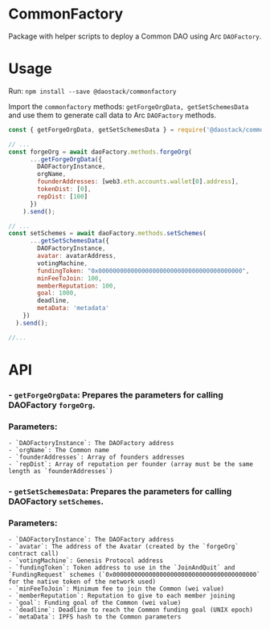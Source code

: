 # CommonFactory
Package with helper scripts to deploy a Common DAO using Arc `DAOFactory`.

# Usage
Run: `npm install --save @daostack/commonfactory`

Import the `commonfactory` methods: `getForgeOrgData, getSetSchemesData` and use them to generate call data to Arc `DAOFactory` methods.
```javascript
const { getForgeOrgData, getSetSchemesData } = require('@daostack/commonfactory');

// ...
const forgeOrg = await daoFactory.methods.forgeOrg(
      ...getForgeOrgData({
        DAOFactoryInstance,
        orgName,
        founderAddresses: [web3.eth.accounts.wallet[0].address],
        tokenDist: [0],
        repDist: [100]
      })
    ).send();

// ...
const setSchemes = await daoFactory.methods.setSchemes(
      ...getSetSchemesData({
        DAOFactoryInstance,
        avatar: avatarAddress,
        votingMachine,
        fundingToken: "0x0000000000000000000000000000000000000000",
        minFeeToJoin: 100,
        memberReputation: 100,
        goal: 1000,
        deadline,
        metaData: 'metadata'
    })
  ).send();

//...
```

# API
### - `getForgeOrgData`: Prepares the parameters for calling DAOFactory `forgeOrg`.
### Parameters:
    - `DAOFactoryInstance`: The DAOFactory address
    - `orgName`: The Common name
    - `founderAddresses`: Array of founders addresses
    - `repDist`: Array of reputation per founder (array must be the same length as `founderAddresses`)

### - `getSetSchemesData`: Prepares the parameters for calling DAOFactory `setSchemes`.
### Parameters:
    - `DAOFactoryInstance`: The DAOFactory address
    - `avatar`: The address of the Avatar (created by the `forgeOrg` contract call)
    - `votingMachine`: Genesis Protocol address
    - `fundingToken`: Token address to use in the `JoinAndQuit` and `FundingRequest` schemes (`0x0000000000000000000000000000000000000000` for the native token of the network used)
    - `minFeeToJoin`: Minimum fee to join the Common (wei value)
    - `memberReputation`: Reputation to give to each member joining
    - `goal`: Funding goal of the Common (wei value)
    - `deadline`: Deadline to reach the Common funding goal (UNIX epoch)
    - `metaData`: IPFS hash to the Common parameters
